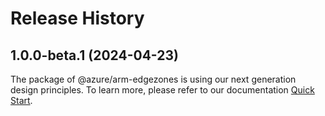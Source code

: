 # Release History
    
## 1.0.0-beta.1 (2024-04-23)

The package of @azure/arm-edgezones is using our next generation design principles. To learn more, please refer to our documentation [Quick Start](https://aka.ms/js-track2-quickstart).
